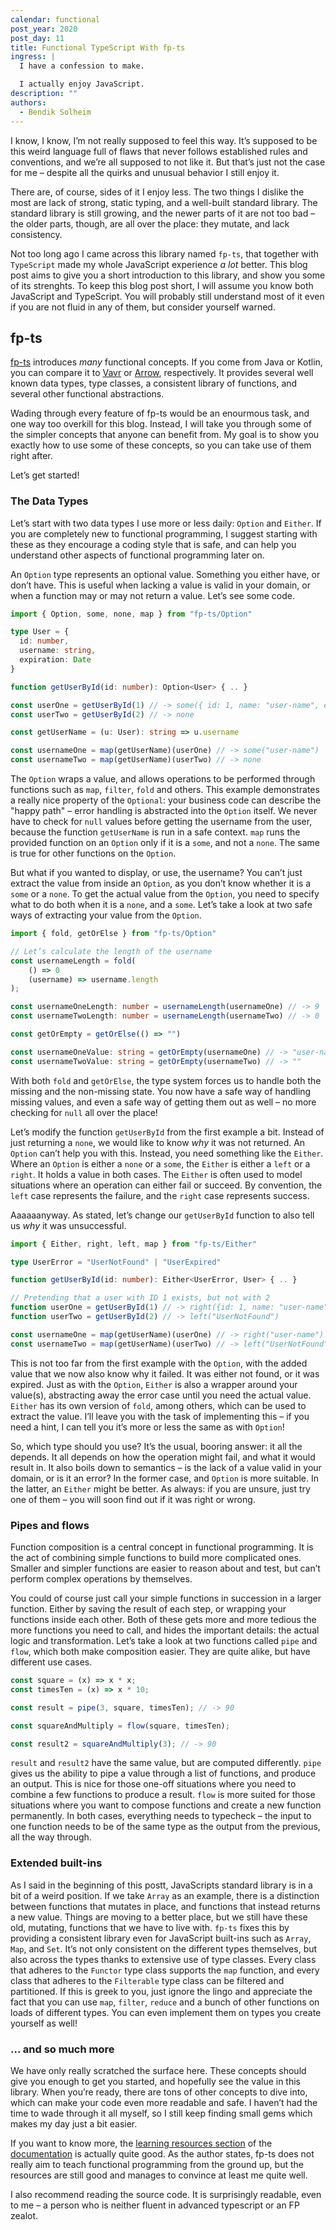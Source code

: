 ```yaml
---
calendar: functional
post_year: 2020
post_day: 11
title: Functional TypeScript With fp-ts
ingress: |
  I have a confession to make.

  I actually enjoy JavaScript.
description: ""
authors:
  - Bendik Solheim
---
```

I know, I know, I’m not really supposed to feel this way. It’s supposed to be this weird language full of flaws that never follows established rules and conventions, and we’re all supposed to not like it. But that’s just not the case for me – despite all the quirks and unusual behavior I still enjoy it.

There are, of course, sides of it I enjoy less. The two things I dislike the most are lack of strong, static typing, and a well-built standard library. The standard library is still growing, and the newer parts of it are not too bad – the older parts, though, are all over the place: they mutate, and lack consistency.

Not too long ago I came across this library named `fp-ts`, that together with `TypeScript` made my whole JavaScript experience _a lot_ better. This blog post aims to give you a short introduction to this library, and show you some of its strenghts. To keep this blog post short, I will assume you know both JavaScript and TypeScript. You will probably still understand most of it even if you are not fluid in any of them, but consider yourself warned.

## fp-ts

[fp-ts](https://github.com/gcanti/fp-ts) introduces _many_ functional concepts. If you come from Java or Kotlin, you can compare it to [Vavr](https://www.vavr.io) or [Arrow](https://arrow-kt.io), respectively. It provides several well known data types, type classes, a consistent library of functions, and several other functional abstractions.

Wading through every feature of fp-ts would be an enourmous task, and one way too overkill for this blog. Instead, I will take you through some of the simpler concepts that anyone can benefit from. My goal is to show you exactly how to use some of these concepts, so you can take use of them right after.

Let’s get started!

### The Data Types

Let’s start with two data types I use more or less daily: `Option` and `Either`. If you are completely new to functional programming, I suggest starting with these as they encourage a coding style that is safe, and can help you understand other aspects of functional programming later on.

An `Option` type represents an optional value. Something you either have, or don’t have. This is useful when lacking a value is valid in your domain, or when a function may or may not return a value. Let’s see some code.

```ts
import { Option, some, none, map } from "fp-ts/Option"

type User = {
  id: number,
  username: string,
  expiration: Date
}

function getUserById(id: number): Option<User> { .. }

const userOne = getUserById(1) // -> some({ id: 1, name: "user-name", expiration: "2099-01-01T00:00:00Z" })
const userTwo = getUserById(2) // -> none

const getUserName = (u: User): string => u.username

const usernameOne = map(getUserName)(userOne) // -> some("user-name")
const usernameTwo = map(getUserName)(userTwo) // -> none
```

The `Option` wraps a value, and allows operations to be performed through functions such as `map`, `filter`, `fold` and others. This example demonstrates a really nice property of the `Optional`: your business code can describe the "happy path" – error handling is abstracted into the `Option` itself. We never have to check for `null` values before getting the username from the user, because the function `getUserName` is run in a safe context. `map` runs the provided function on an `Option` only if it is a `some`, and not a `none`. The same is true for other functions on the `Option`.

But what if you wanted to display, or use, the username? You can’t just extract the value from inside an `Option`, as you don’t know whether it is a `some` or a `none`. To get the actual value from the `Option`, you need to specify what to do both when it is a `none`, and a `some`. Let’s take a look at two safe ways of extracting your value from the `Option`.

```ts
import { fold, getOrElse } from "fp-ts/Option"

// Let’s calculate the length of the username
const usernameLength = fold(
    () => 0
    (username) => username.length
);

const usernameOneLength: number = usernameLength(usernameOne) // -> 9
const usernameTwoLength: number = usernameLength(usernameTwo) // -> 0

const getOrEmpty = getOrElse(() => "")

const usernameOneValue: string = getOrEmpty(usernameOne) // -> "user-name"
const usernameTwoValue: string = getOrEmpty(usernameTwo) // -> ""
```

With both `fold` and `getOrElse`, the type system forces us to handle both the missing and the non-missing state. You now have a safe way of handling missing values, and even a safe way of getting them out as well – no more checking for `null` all over the place!

Let’s modify the function `getUserById` from the first example a bit. Instead of just returning a `none`, we would like to know _why_ it was not returned. An `Option` can’t help you with this. Instead, you need something like the `Either`. Where an `Option` is either a `none` or a `some`, the `Either` is either a `left` or a `right`. It holds a value in both cases. The `Either` is often used to model situations where an operation can either fail or succeed. By convention, the `left` case represents the failure, and the `right` case represents success.

Aaaaaanyway. As stated, let’s change our `getUserById` function to also tell us _why_ it was unsuccessful.

```ts
import { Either, right, left, map } from "fp-ts/Either"

type UserError = "UserNotFound" | "UserExpired"

function getUserById(id: number): Either<UserError, User> { .. }

// Pretending that a user with ID 1 exists, but not with 2
function userOne = getUserById(1) // -> right({id: 1, name: "user-name", expiration: "2099-01-01TT00:00:00Z'})
function userTwo = getUserById(2) // -> left("UserNotFound")

const usernameOne = map(getUserName)(userOne) // -> right("user-name")
const usernameTwo = map(getUserName)(userTwo) // -> left("UserNotFound")
```

This is not too far from the first example with the `Option`, with the added value that we now also know why it failed. It was either not found, or it was expired. Just as with the `Option`, `Either` is also a wrapper around your value(s), abstracting away the error case until you need the actual value. `Either` has its own version of `fold`, among others, which can be used to extract the value. I’ll leave you with the task of implementing this – if you need a hint, I can tell you it’s more or less the same as with `Option`!

So, which type should you use? It’s the usual, booring answer: it all the depends. It all depends on how the operation might fail, and what it would result in. It also boils down to semantics – is the lack of a value valid in your domain, or is it an error? In the former case, and `Option` is more suitable. In the latter, an `Either` might be better. As always: if you are unsure, just try one of them – you will soon find out if it was right or wrong.

### Pipes and flows

Function composition is a central concept in functional programming. It is the act of combining simple functions to build more complicated ones. Smaller and simpler functions are easier to reason about and test, but can’t perform complex operations by themselves.

You could of course just call your simple functions in succession in a larger function. Either by saving the result of each step, or wrapping your functions inside each other. Both of these gets more and more tedious the more functions you need to call, and hides the important details: the actual logic and transformation. Let’s take a look at two functions called `pipe` and `flow`, which both make composition easier. They are quite alike, but have different use cases.

```ts
const square = (x) => x * x;
const timesTen = (x) => x * 10;

const result = pipe(3, square, timesTen); // -> 90

const squareAndMultiply = flow(square, timesTen);

const result2 = squareAndMultiply(3); // -> 90
```

`result` and `result2` have the same value, but are computed differently. `pipe` gives us the ability to pipe a value through a list of functions, and produce an output. This is nice for those one-off situations where you need to combine a few functions to produce a result. `flow` is more suited for those situations where you want to compose functions and create a new function permanently. In both cases, everything needs to typecheck – the input to one function needs to be of the same type as the output from the previous, all the way through.

### Extended built-ins

As I said in the beginning of this postt, JavaScripts standard library is in a bit of a weird position. If we take `Array` as an example, there is a distinction between functions that mutates in place, and functions that instead returns a new value. Things are moving to a better place, but we still have these old, mutating, functions that we have to live with. `fp-ts` fixes this by providing a consistent library even for JavaScript built-ins such as `Array`, `Map`, and `Set`. It’s not only consistent on the different types themselves, but also across the types thanks to extensive use of type classes. Every class that adheres to the `Functor` type class supports the `map` function, and every class that adheres to the `Filterable` type class can be filtered and partitioned. If this is greek to you, just ignore the lingo and appreciate the fact that you can use `map`, `filter`, `reduce` and a bunch of other functions on loads of different types. You can even implement them on types you create yourself as well!

### ... and so much more

We have only really scratched the surface here. These concepts should give you enough to get you started, and hopefully see the value in this library. When you’re ready, there are tons of other concepts to dive into, which can make your code even more readable and safe. I haven’t had the time to wade through it all myself, so I still keep finding small gems which makes my day just a bit easier.

If you want to know more, the [learning resources section](https://gcanti.github.io/fp-ts/learning-resources/) of the [documentation](https://gcanti.github.io/fp-ts/) is actually quite good. As the author states, fp-ts does not really aim to teach functional programming from the ground up, but the resources are still good and manages to convince at least me quite well.

I also recommend reading the source code. It is surprisingly readable, even to me – a person who is neither fluent in advanced typescript or an FP zealot.
